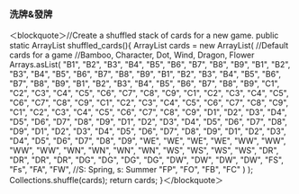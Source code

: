 <h3>洗牌&發牌</h3>
＜blockquote＞//Create a shuffled stack of cards for a new game.
    public static ArrayList<String> shuffled_cards(){
        ArrayList<String> cards = new ArrayList<String>(
            //Default cards for a game
            //Bamboo, Character, Dot, Wind, Dragon, Flower
            Arrays.asList(
                "B1", "B2", "B3", "B4", "B5", "B6", "B7", "B8", "B9",
                "B1", "B2", "B3", "B4", "B5", "B6", "B7", "B8", "B9",
                "B1", "B2", "B3", "B4", "B5", "B6", "B7", "B8", "B9",
                "B1", "B2", "B3", "B4", "B5", "B6", "B7", "B8", "B9",
                "C1", "C2", "C3", "C4", "C5", "C6", "C7", "C8", "C9",
                "C1", "C2", "C3", "C4", "C5", "C6", "C7", "C8", "C9",
                "C1", "C2", "C3", "C4", "C5", "C6", "C7", "C8", "C9",
                "C1", "C2", "C3", "C4", "C5", "C6", "C7", "C8", "C9",
                "D1", "D2", "D3", "D4", "D5", "D6", "D7", "D8", "D9",
                "D1", "D2", "D3", "D4", "D5", "D6", "D7", "D8", "D9",
                "D1", "D2", "D3", "D4", "D5", "D6", "D7", "D8", "D9",
                "D1", "D2", "D3", "D4", "D5", "D6", "D7", "D8", "D9",
                "WE", "WE", "WE", "WE",
                "WW", "WW", "WW", "WW",
                "WN", "WN", "WN", "WN",
                "WS", "WS", "WS", "WS",
                "DR", "DR", "DR", "DR",
                "DG", "DG", "DG", "DG",
                "DW", "DW", "DW", "DW",
                "FS", "Fs", "FA", "FW", //S: Spring, s: Summer
                "FP", "FO", "FB", "FC"
            )
        );
        Collections.shuffle(cards);
        return cards;
    }＜/blockquote＞
